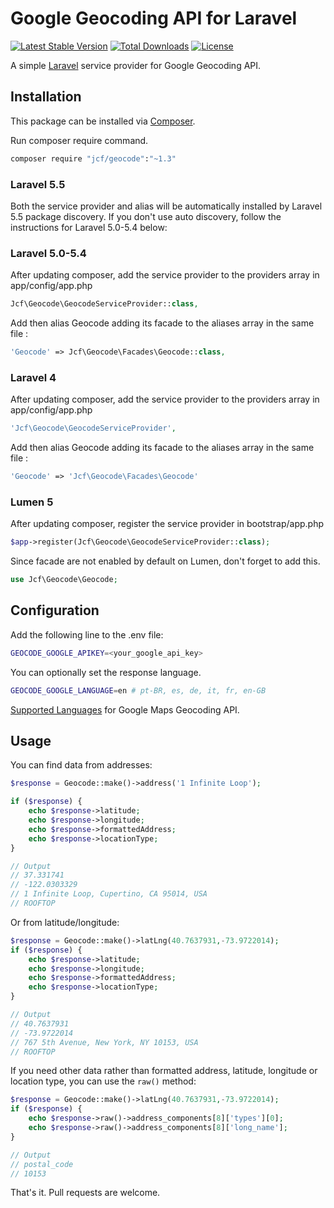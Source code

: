 # Google Geocoding API for Laravel

[![Latest Stable Version](https://poser.pugx.org/jcf/geocode/v/stable.svg)](https://packagist.org/packages/jcf/geocode) [![Total Downloads](https://poser.pugx.org/jcf/geocode/downloads.svg)](https://packagist.org/packages/jcf/geocode) [![License](https://poser.pugx.org/jcf/geocode/license.svg)](https://packagist.org/packages/jcf/geocode)

A simple [Laravel](http://laravel.com/) service provider for Google Geocoding API.

## Installation

This package can be installed via [Composer](http://getcomposer.org).

Run composer require command.

```sh
composer require "jcf/geocode":"~1.3"
```

### Laravel 5.5

Both the service provider and alias will be automatically installed by Laravel 5.5 package discovery. If you don't use auto discovery, follow the instructions for Laravel 5.0-5.4 below:

### Laravel 5.0-5.4

After updating composer, add the service provider to the providers array in app/config/app.php

```php
Jcf\Geocode\GeocodeServiceProvider::class,
```
Add then alias Geocode adding its facade to the aliases array in the same file :

```php
'Geocode' => Jcf\Geocode\Facades\Geocode::class,
```

### Laravel 4

After updating composer, add the service provider to the providers array in app/config/app.php

```php
'Jcf\Geocode\GeocodeServiceProvider',
```
Add then alias Geocode adding its facade to the aliases array in the same file :

```php
'Geocode' => 'Jcf\Geocode\Facades\Geocode'
```

### Lumen 5

After updating composer, register the service provider in bootstrap/app.php

```php
$app->register(Jcf\Geocode\GeocodeServiceProvider::class);
```

Since facade are not enabled by default on Lumen, don't forget to add this.

```php
use Jcf\Geocode\Geocode;

```

## Configuration

Add the following line to the .env file:

```sh
GEOCODE_GOOGLE_APIKEY=<your_google_api_key>
```

You can optionally set the response language.

```sh
GEOCODE_GOOGLE_LANGUAGE=en # pt-BR, es, de, it, fr, en-GB

```

[Supported Languages](https://developers.google.com/maps/faq?hl=en#languagesupport) for Google Maps Geocoding API.


## Usage
You can find data from addresses:
```php
$response = Geocode::make()->address('1 Infinite Loop');

if ($response) {
	echo $response->latitude;
	echo $response->longitude;
	echo $response->formattedAddress;
	echo $response->locationType;
}

// Output
// 37.331741
// -122.0303329
// 1 Infinite Loop, Cupertino, CA 95014, USA
// ROOFTOP
```

Or from latitude/longitude:

```php
$response = Geocode::make()->latLng(40.7637931,-73.9722014);
if ($response) {
	echo $response->latitude;
	echo $response->longitude;
	echo $response->formattedAddress;
	echo $response->locationType;
}

// Output
// 40.7637931
// -73.9722014
// 767 5th Avenue, New York, NY 10153, USA
// ROOFTOP

```

If you need other data rather than formatted address, latitude, longitude or location type, you can use the `raw()` method:
```php
$response = Geocode::make()->latLng(40.7637931,-73.9722014);
if ($response) {
	echo $response->raw()->address_components[8]['types'][0];
	echo $response->raw()->address_components[8]['long_name'];
}

// Output
// postal_code
// 10153
```

That's it. Pull requests are welcome.
